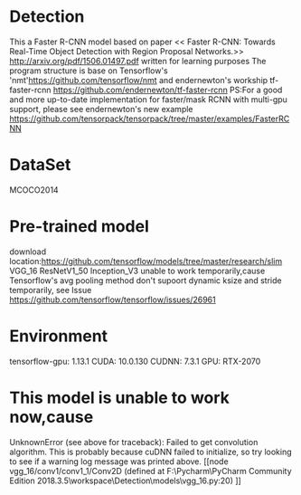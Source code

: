 # Detection
This a Faster R-CNN model based on paper << Faster R-CNN: Towards Real-Time Object Detection with Region Proposal Networks.>>
http://arxiv.org/pdf/1506.01497.pdf written for learning purposes
The program structure is base on Tensorflow's 'nmt'https://github.com/tensorflow/nmt and endernewton's workship tf-faster-rcnn
https://github.com/endernewton/tf-faster-rcnn
PS:For a good and more up-to-date implementation for faster/mask RCNN with multi-gpu support, please see endernewton's new example
https://github.com/tensorpack/tensorpack/tree/master/examples/FasterRCNN

# DataSet
MCOCO2014

# Pre-trained model
download location:https://github.com/tensorflow/models/tree/master/research/slim
VGG_16
ResNetV1_50
Inception_V3 unable to work temporarily,cause Tensorflow's avg pooling method don't supoort dynamic ksize and stride temporarily,
see Issue https://github.com/tensorflow/tensorflow/issues/26961

# Environment
tensorflow-gpu: 1.13.1
CUDA: 10.0.130
CUDNN: 7.3.1
GPU: RTX-2070

# This model is unable to work now,cause 
UnknownError (see above for traceback): Failed to get convolution algorithm. This is probably because cuDNN failed to initialize, so try looking to see if a warning log message was printed above.
	 [[node vgg_16/conv1/conv1_1/Conv2D (defined at F:\Pycharm\PyCharm Community Edition 2018.3.5\workspace\Detection\models\vgg_16.py:20) ]]

